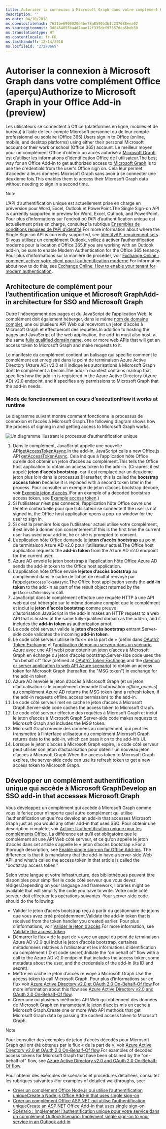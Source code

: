 ```yaml
---
title: Autoriser la connexion à Microsoft Graph dans votre complément Office
description: ''
ms.date: 04/10/2018
ms.openlocfilehash: 7631be6900020e4be78a8590b3b1c237088eea02
ms.sourcegitcommit: 3d8454055ba4d7aae12f335def97357dea5beb30
ms.translationtype: HT
ms.contentlocale: fr-FR
ms.lasthandoff: 12/14/2018
ms.locfileid: "27270669"
---
```

# <a name="authorize-to-microsoft-graph-in-your-office-add-in-preview"></a><span data-ttu-id="9055d-102">Autoriser la connexion à Microsoft Graph dans votre complément Office (aperçu)</span><span class="sxs-lookup"><span data-stu-id="9055d-102">Authorize to Microsoft Graph in your Office Add-in (preview)</span></span>

<span data-ttu-id="9055d-103">Les utilisateurs se connectent à Office (plateformes en ligne, mobiles et de bureau) à l’aide de leur compte Microsoft personnel ou de leur compte professionnel ou scolaire (Office 365).</span><span class="sxs-lookup"><span data-stu-id="9055d-103">Users sign in to Office (online, mobile, and desktop platforms) using either their personal Microsoft account or their work or school (Office 365) account.</span></span> <span data-ttu-id="9055d-104">Le meilleur moyen pour un complément Office d’obtenir un accès autorisé à [Microsoft Graph](https://developer.microsoft.com/graph/docs) est d’utiliser les informations d’identification Office de l’utilisateur.</span><span class="sxs-lookup"><span data-stu-id="9055d-104">The best way for an Office Add-in to get authorized access to [Microsoft Graph](https://developer.microsoft.com/graph/docs) is to use the credentials from the user's Office sign on.</span></span> <span data-ttu-id="9055d-105">Cela leur permet d’accéder à leurs données Microsoft Graph sans avoir à se connecter une deuxième fois.</span><span class="sxs-lookup"><span data-stu-id="9055d-105">This enables them to access their Microsoft Graph data without needing to sign in a second time.</span></span> 

> [!NOTE]
> <span data-ttu-id="9055d-106">L’API d’authentification unique est actuellement prise en charge en préversion pour Word, Excel, Outlook et PowerPoint.</span><span class="sxs-lookup"><span data-stu-id="9055d-106">The Single Sign-on API is currently supported in preview for Word, Excel, Outlook, and PowerPoint.</span></span> <span data-ttu-id="9055d-107">Pour plus d’informations sur l’endroit où l’API d’authentification unique est actuellement prise en charge, consultez la rubrique [Ensembles de conditions requises de l’API d’identité](https://docs.microsoft.com/office/dev/add-ins/reference/requirement-sets/identity-api-requirement-sets?view=office-js).</span><span class="sxs-lookup"><span data-stu-id="9055d-107">For more information about where the Single Sign-on API is currently supported, see [IdentityAPI requirement sets](https://docs.microsoft.com/office/dev/add-ins/reference/requirement-sets/identity-api-requirement-sets?view=office-js).</span></span>
> <span data-ttu-id="9055d-108">Si vous utilisez un complément Outlook, veillez à activer l’authentification moderne pour la location d’Office 365.</span><span class="sxs-lookup"><span data-stu-id="9055d-108">If you are working with an Outlook add-in, be sure to enable Modern Authentication for the Office 365 tenancy.</span></span> <span data-ttu-id="9055d-109">Pour plus d’informations sur la manière de procéder, voir [Exchange Online : comment activer votre client pour l’authentification moderne](https://social.technet.microsoft.com/wiki/contents/articles/32711.exchange-online-how-to-enable-your-tenant-for-modern-authentication.aspx).</span><span class="sxs-lookup"><span data-stu-id="9055d-109">For information about how to do this, see [Exchange Online: How to enable your tenant for modern authentication](https://social.technet.microsoft.com/wiki/contents/articles/32711.exchange-online-how-to-enable-your-tenant-for-modern-authentication.aspx).</span></span>

## <a name="add-in-architecture-for-sso-and-microsoft-graph"></a><span data-ttu-id="9055d-110">Architecture de complément pour l’authentification unique et Microsoft Graph</span><span class="sxs-lookup"><span data-stu-id="9055d-110">Add-in architecture for SSO and Microsoft Graph</span></span>

<span data-ttu-id="9055d-111">Outre l’hébergement des pages et du JavaScript de l’application Web, le complément doit également héberger, dans le même [nom de domaine complet](https://docs.microsoft.com/windows/desktop/DNS/f-gly#_dns_fully_qualified_domain_name_fqdn__gly), une ou plusieurs API Web qui recevront un jeton d’accès à Microsoft Graph et effectueront des requêtes.</span><span class="sxs-lookup"><span data-stu-id="9055d-111">In addition to hosting the pages and JavaScript of the web application, the add-in must also host, at the same [fully qualified domain name](https://docs.microsoft.com/windows/desktop/DNS/f-gly#_dns_fully_qualified_domain_name_fqdn__gly), one or more web APIs that will get an access token to Microsoft Graph and make requests to it.</span></span>

<span data-ttu-id="9055d-112">Le manifeste du complément contient un balisage qui spécifie comment le complément est enregistré dans le point de terminaison Azure Active Directory (Azure AD) v2.0 et il indique les autorisations à Microsoft Graph dont le complément a besoin.</span><span class="sxs-lookup"><span data-stu-id="9055d-112">The add-in manifest contains markup that specifies how the add-in is registered in the Azure Active Directory (Azure AD) v2.0 endpoint, and it specifies any permissions to Microsoft Graph that the add-in needs.</span></span>

### <a name="how-it-works-at-runtime"></a><span data-ttu-id="9055d-113">Mode de fonctionnement en cours d’exécution</span><span class="sxs-lookup"><span data-stu-id="9055d-113">How it works at runtime</span></span>

<span data-ttu-id="9055d-114">Le diagramme suivant montre comment fonctionne le processus de connexion et l’accès à Microsoft Graph.</span><span class="sxs-lookup"><span data-stu-id="9055d-114">The following diagram shows how the process of signing in and getting access to Microsoft Graph works.</span></span>

![Un diagramme illustrant le processus d’authentification unique](../images/sso-access-to-microsoft-graph.png)

1. <span data-ttu-id="9055d-116">Dans le complément, JavaScript appelle une nouvelle API[getAccessTokenAsync](https://docs.microsoft.com/office/dev/add-ins/develop/sso-in-office-add-ins#sso-api-reference).</span><span class="sxs-lookup"><span data-stu-id="9055d-116">In the add-in, JavaScript calls a new Office.js API [getAccessTokenAsync](https://docs.microsoft.com/office/dev/add-ins/develop/sso-in-office-add-ins#sso-api-reference).</span></span> <span data-ttu-id="9055d-117">Cela indique à l’application hôte Office qu’elle doit obtenir un jeton d’accès au complément.</span><span class="sxs-lookup"><span data-stu-id="9055d-117">This tells the Office host application to obtain an access token to the add-in.</span></span> <span data-ttu-id="9055d-118">(Ci-après, il est appelé **jeton d’accès bootstrap**, car il est remplacé par un deuxième jeton plus loin dans le processus.</span><span class="sxs-lookup"><span data-stu-id="9055d-118">(Hereafter, this is called the **bootstrap access token** because it is replaced with a second token later in the process.</span></span> <span data-ttu-id="9055d-119">Pour consulter un exemple de jeton d’accès bootstrap décodé, voir [Exemple jeton d’accès](sso-in-office-add-ins.md#example-access-token).)</span><span class="sxs-lookup"><span data-stu-id="9055d-119">For an example of a decoded bootstrap access token, see [Example access token](sso-in-office-add-ins.md#example-access-token).)</span></span>
1. <span data-ttu-id="9055d-120">Si l’utilisateur n’est pas connecté, l’application hôte Office ouvre une fenêtre contextuelle pour que l’utilisateur se connecte.</span><span class="sxs-lookup"><span data-stu-id="9055d-120">If the user is not signed in, the Office host application opens a pop-up window for the user to sign in.</span></span>
1. <span data-ttu-id="9055d-121">Si c’est la première fois que l’utilisateur actuel utilise votre complément, il est invité à donner son consentement.</span><span class="sxs-lookup"><span data-stu-id="9055d-121">If this is the first time the current user has used your add-in, he or she is prompted to consent.</span></span>
1. <span data-ttu-id="9055d-122">L’application hôte Office demande le **jeton d’accès bootstrap** au point de terminaison Azure AD v2.0 pour l’utilisateur actuel.</span><span class="sxs-lookup"><span data-stu-id="9055d-122">The Office host application requests the **add-in token** from the Azure AD v2.0 endpoint for the current user.</span></span>
1. <span data-ttu-id="9055d-123">Azure AD envoie le jeton bootstrap à l’application hôte Office.</span><span class="sxs-lookup"><span data-stu-id="9055d-123">Azure AD sends the add-in token to the Office host application.</span></span>
1. <span data-ttu-id="9055d-124">L’application hôte Office envoie le**jeton d’accès bootstrap** au complément dans le cadre de l’objet de résultat renvoyé par l’appel`getAccessTokenAsync`.</span><span class="sxs-lookup"><span data-stu-id="9055d-124">The Office host application sends the **add-in token** to the add-in as part of the result object returned by the `getAccessTokenAsync` call.</span></span>
1. <span data-ttu-id="9055d-125">JavaScript dans le complément effectue une requête HTTP à une API web qui est hébergée sur le même domaine complet que le complément et inclut le **jeton d’accès bootstrap** comme preuve d’autorisation.</span><span class="sxs-lookup"><span data-stu-id="9055d-125">JavaScript in the add-in makes an HTTP request to a web API that is hosted at the same fully-qualified domain as the add-in, and it includes the **add-in token** as authorization proof.</span></span>  
1. <span data-ttu-id="9055d-126">Le code côté serveur valide le **jeton d’accès bootstrap** entrant.</span><span class="sxs-lookup"><span data-stu-id="9055d-126">Server-side code validates the incoming **add-in token**.</span></span>
1. <span data-ttu-id="9055d-127">Le code côté serveur utilise le flux « de la part de » (défini dans [OAuth2 Token Exchange](https://tools.ietf.org/html/draft-ietf-oauth-token-exchange-02) et l’[application démon ou serveur dans un scénario Azure avec une API web](https://docs.microsoft.com/azure/active-directory/develop/active-directory-authentication-scenarios)) pour obtenir un jeton d’accès à Microsoft Graph en échange du jeton d’accès bootstrap.</span><span class="sxs-lookup"><span data-stu-id="9055d-127">Server-side code uses the “on behalf of” flow (defined at [OAuth2 Token Exchange](https://tools.ietf.org/html/draft-ietf-oauth-token-exchange-02) and the [daemon or server application to web API Azure scenario](https://docs.microsoft.com/azure/active-directory/develop/active-directory-authentication-scenarios)) to obtain an access token for Microsoft Graph (hereafter, the "MSG token") in exchange for the add-in token.</span></span>
1. <span data-ttu-id="9055d-128">Azure AD renvoie le jeton d’accès à Microsoft Graph (et un jeton d’actualisation si le complément demande l’autorisation *offline_access*) au complément.</span><span class="sxs-lookup"><span data-stu-id="9055d-128">Azure AD returns the MSG token (and a refresh token, if the add-in requests offline_access permission) to the add-in.</span></span>
1. <span data-ttu-id="9055d-129">Le code côté serveur met en cache le jeton d’accès à Microsoft Graph.</span><span class="sxs-lookup"><span data-stu-id="9055d-129">Server-side code caches the access token to Microsoft Graph.</span></span>
1. <span data-ttu-id="9055d-130">Le code côté serveur effectue des requêtes à Microsoft Graph et inclut le jeton d’accès à Microsoft Graph.</span><span class="sxs-lookup"><span data-stu-id="9055d-130">Server-side code makes requests to Microsoft Graph and includes the MSG token.</span></span>
1. <span data-ttu-id="9055d-131">Microsoft Graph renvoie des données au complément, qui peut les transmettre à l’interface utilisateur du complément.</span><span class="sxs-lookup"><span data-stu-id="9055d-131">Microsoft Graph returns data to the add-in, which can pass it on to the add-in’s UI.</span></span>
1. <span data-ttu-id="9055d-132">Lorsque le jeton d’accès à Microsoft Graph expire, le code côté serveur peut utiliser son jeton d’actualisation pour obtenir un nouveau jeton d’accès à Microsoft Graph.</span><span class="sxs-lookup"><span data-stu-id="9055d-132">When the access token to Microsoft Graph expires, the server-side code can use its refresh token to get a new access token to Microsoft Graph.</span></span>

## <a name="develop-an-sso-add-in-that-accesses-microsoft-graph"></a><span data-ttu-id="9055d-133">Développer un complément authentification unique qui accède à Microsoft Graph</span><span class="sxs-lookup"><span data-stu-id="9055d-133">Develop an SSO add-in that accesses Microsoft Graph</span></span>

<span data-ttu-id="9055d-134">Vous développez un complément qui accède à Microsoft Graph comme vous le feriez pour n’importe quel autre complément qui utilise l’authentification unique.</span><span class="sxs-lookup"><span data-stu-id="9055d-134">You develop an add-in that accesses Microsoft Graph just as you would any other add-in that uses SSO.</span></span> <span data-ttu-id="9055d-135">Pour obtenir une description complète, voir [Activer l’authentification unique pour les compléments Office](https://docs.microsoft.com/office/dev/add-ins/develop/sso-in-office-add-ins). La différence est qu’il est obligatoire que le complément ait une API Web côté serveur, et ce qu’on appelle le jeton d’accès dans cet article s’appelle le « jeton d’accès bootstrap ».</span><span class="sxs-lookup"><span data-stu-id="9055d-135">For a thorough description, see [Enable single sign-on for Office Add-ins](https://docs.microsoft.com/office/dev/add-ins/develop/sso-in-office-add-ins). The difference is that it is mandatory that the add-in have a server-side Web API, and what's called the access token in that article is called the "bootstrap access token."</span></span> 

<span data-ttu-id="9055d-136">Selon votre langue et votre infrastructure, des bibliothèques peuvent être disponibles pour simplifier le code côté serveur que vous devez rédiger.</span><span class="sxs-lookup"><span data-stu-id="9055d-136">Depending on your language and framework, libraries might be available that will simplify the code you have to write.</span></span> <span data-ttu-id="9055d-137">Votre code côté serveur doit effectuer les opérations suivantes :</span><span class="sxs-lookup"><span data-stu-id="9055d-137">Your server-side code should do the following:</span></span>

* <span data-ttu-id="9055d-138">Valider le jeton d’accès bootstrap reçu à partir du gestionnaire de jetons que vous avez créé précédemment.</span><span class="sxs-lookup"><span data-stu-id="9055d-138">Validate the add-in token that is received from the token handler you created earlier.</span></span> <span data-ttu-id="9055d-139">Pour plus d’informations, voir [Valider le jeton d’accès](sso-in-office-add-ins.md#validate-the-access-token).</span><span class="sxs-lookup"><span data-stu-id="9055d-139">For more information, see [Validate the access token](sso-in-office-add-ins.md#validate-the-access-token).</span></span> 
* <span data-ttu-id="9055d-140">Démarrer le flux « de la part de » avec un appel du point de terminaison Azure AD v2.0 qui inclut le jeton d’accès bootstrap, certaines métadonnées relatives à l’utilisateur et les informations d’identification du complément (ID et code secret).</span><span class="sxs-lookup"><span data-stu-id="9055d-140">Initiate the “on behalf of” flow with a call to the Azure AD v2.0 endpoint that includes the access token, some metadata about the user, and the credentials of the add-in (its ID and secret).</span></span>
* <span data-ttu-id="9055d-141">Mettre en cache le jeton d’accès renvoyé à Microsoft Graph.</span><span class="sxs-lookup"><span data-stu-id="9055d-141">Use the access token to call Microsoft Graph.</span></span> <span data-ttu-id="9055d-142">Pour plus d’informations sur ce flux voir [Azure Active Directory v2.0 et OAuth 2.0 On-Behalf-Of flow](https://docs.microsoft.com/azure/active-directory/develop/active-directory-v2-protocols-oauth-on-behalf-of).</span><span class="sxs-lookup"><span data-stu-id="9055d-142">For more information about this flow see [Azure Active Directory v2.0 and OAuth 2.0 On-Behalf-Of flow](https://docs.microsoft.com/azure/active-directory/develop/active-directory-v2-protocols-oauth-on-behalf-of).</span></span>
* <span data-ttu-id="9055d-143">Créer une ou plusieurs méthodes API Web qui obtiennent des données de Microsoft Graph en transmettant le jeton d’accès mis en cache à Microsoft Graph.</span><span class="sxs-lookup"><span data-stu-id="9055d-143">Create one or more Web API methods that get Microsoft Graph data by passing the cached access token to Microsoft Graph.</span></span>

> [!NOTE]
> <span data-ttu-id="9055d-144">Pour consulter des exemples de jeton d’accès décodés pour Microsoft Graph qui ont été obtenus par le flux « de la part de », voir [Azure Active Directory v2.0 et OAuth 2.0 On-Behalf-Of flow](https://docs.microsoft.com/azure/active-directory/develop/active-directory-v2-protocols-oauth-on-behalf-of).</span><span class="sxs-lookup"><span data-stu-id="9055d-144">For examples of decoded access tokens for Microsoft Graph that have been obtained by the "on-behalf-of" flow, see [Azure Active Directory v2.0 and OAuth 2.0 On-Behalf-Of flow](https://docs.microsoft.com/azure/active-directory/develop/active-directory-v2-protocols-oauth-on-behalf-of).</span></span>

<span data-ttu-id="9055d-145">Pour obtenir des exemples de scénarios et procédures détaillées, consultez les rubriques suivantes :</span><span class="sxs-lookup"><span data-stu-id="9055d-145">For examples of detailed walkthroughs, see:</span></span>

* [<span data-ttu-id="9055d-146">Créer un complément Office Node.js qui utilise l’authentification unique</span><span class="sxs-lookup"><span data-stu-id="9055d-146">Create a Node.js Office Add-in that uses single sign-on</span></span>](create-sso-office-add-ins-nodejs.md)
* [<span data-ttu-id="9055d-147">Créer un complément Office ASP.NET qui utilise l’authentification unique</span><span class="sxs-lookup"><span data-stu-id="9055d-147">Create an ASP.NET Office Add-in that uses single sign-on</span></span>](create-sso-office-add-ins-aspnet.md)
* [<span data-ttu-id="9055d-148">Scénario : Implémenter l’authentification unique pour votre service dans un complément Outlook</span><span class="sxs-lookup"><span data-stu-id="9055d-148">Scenario: Implement single sign-on to your service in an Outlook add-in</span></span>](https://docs.microsoft.com/outlook/add-ins/implement-sso-in-outlook-add-in)




